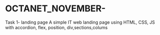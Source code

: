 # OCTANET_NOVEMBER- 
Task 1- landing page
A simple IT web landing page using HTML, CSS, JS with accordion, flex, position, div,sections,colums
